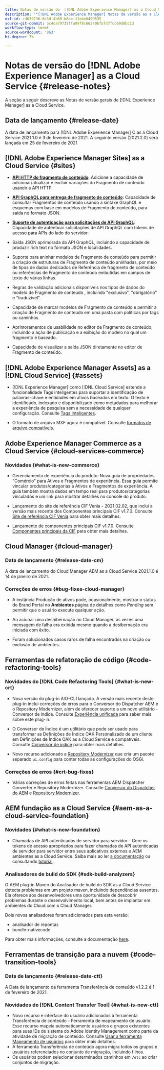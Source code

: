 ```yaml
---
title: Notas de versão do  [!DNL Adobe Experience Manager] as a Cloud Service 2021.1.0.
description: '"[!DNL Adobe Experience Manager] Notas de versão as a Cloud Service para 2021.1.0."'
exl-id: cd639736-6e3d-4b69-b8ae-11e4e6490535
source-git-commit: bc4da79735ffa99f8c66240bfbfd7fcd69d8bc13
workflow-type: tm+mt
source-wordcount: '863'
ht-degree: 7%

---
```



# Notas de versão do [!DNL Adobe Experience Manager] as a Cloud Service {#release-notes}

A seção a seguir descreve as Notas de versão gerais de [!DNL Experience Manager] as a Cloud Service.

## Data de lançamento {#release-date}

A data de lançamento para [!DNL Adobe Experience Manager] O as a Cloud Service 2021.1.0 é 3 de fevereiro de 2021.
A seguinte versão (2021.2.0) será lançada em 25 de fevereiro de 2021.

## [!DNL Adobe Experience Manager Sites] as a Cloud Service {#sites}

* **[API HTTP do fragmento de conteúdo](/help/assets/content-fragments/assets-api-content-fragments.md)**: Adicione a capacidade de adicionar/atualizar e excluir variações do Fragmento de conteúdo usando a API HTTP.

* **[API GraphQL para entrega de fragmento de conteúdo](/help/headless/graphql-api/content-fragments.md)**: Capacidade de consultar Fragmentos de conteúdo usando a sintaxe GraphQL e esquemas com base em modelos de Fragmento de conteúdo, para saída no formato JSON.

* **[Suporte de autenticação para solicitações de API GraphQL](/help/headless/security/authentication.md)**: Capacidade de autenticar solicitações de API GraphQL com tokens de acesso para APIs do lado do servidor.

* Saída JSON aprimorada da API GraphQL, incluindo a capacidade de produzir rich text no formato JSON e localidades.

* Suporte para aninhar modelos de Fragmento de conteúdo para permitir a criação de estruturas de Fragmento de conteúdo aninhadas, por meio de tipos de dados dedicados de Referência de fragmento de conteúdo ou referências de Fragmento de conteúdo embutidas em campos de texto de várias linhas.

* Regras de validação adicionais disponíveis nos tipos de dados do modelo de Fragmento de conteúdo , incluindo &quot;exclusivo&quot;, &quot;obrigatório&quot; e &quot;traduzível&quot;.

* Capacidade de marcar modelos de Fragmento de conteúdo e permitir a criação de Fragmento de conteúdo em uma pasta com políticas por tags ou caminhos.

* Aprimoramentos de usabilidade no editor de Fragmento de conteúdo, incluindo a ação de publicação e a exibição do modelo no qual um fragmento é baseado.

* Capacidade de visualizar a saída JSON diretamente no editor de Fragmento de conteúdo.


## [!DNL Adobe Experience Manager Assets] as a [!DNL Cloud Service] {#assets}

* [!DNL Experience Manager] como [!DNL Cloud Service] estende a funcionalidade Tags inteligentes para suportar a identificação de palavras-chave e entidades em ativos baseados em texto. O texto é identificado, indexado e disponibilizado como metadados para melhorar a experiência de pesquisa sem a necessidade de qualquer configuração. Consulte [Tags inteligentes](/help/assets/smart-tags.md).

* O formato de arquivo MXF agora é compatível. Consulte [formatos de arquivo compatíveis](/help/assets/file-format-support.md#video-formats).

## Adobe Experience Manager Commerce as a Cloud Service {#cloud-services-commerce}

### Novidades {#what-is-new-commerce}

* Gerenciamento de experiência do produto: Nova guia de propriedades &quot;Comércio&quot; para Ativos e Fragmentos de experiência. Essa guia permite vincular produtos/categorias a Ativos e Fragmentos de experiência. A guia também mostra dados em tempo real para produtos/categorias vinculados e um link para mostrar detalhes no console do produto.

* Lançamento do site de referência CIF Venia - 2021.02.02, que inclui a versão mais recente dos Componentes principais CIF v1.7.0. Consulte [Site de referência CIF Venia](https://github.com/adobe/aem-cif-guides-venia/releases/tag/venia-2021.02.02) para obter mais detalhes.

* Lançamento de componentes principais CIF v1.7.0. Consulte [Componentes principais da CIF](https://github.com/adobe/aem-core-cif-components/releases/tag/core-cif-components-reactor-1.7.0) para obter mais detalhes.

## Cloud Manager {#cloud-manager}

### Data de lançamento {#release-date-cm}

A data de lançamento do Cloud Manager AEM as a Cloud Service 2021.1.0 é 14 de janeiro de 2021.

### Correções de erros {#bug-fixes-cloud-manager}

* A instância Produção de ativos pode, ocasionalmente, mostrar o status do Brand Portal no **Ambientes** página de detalhes como *Pending* sem permitir que o usuário execute qualquer ação.

* Ao acionar uma deshibernação no Cloud Manager, às vezes uma mensagem de falha era exibida mesmo quando a desibernação era iniciada com êxito.

* Foram solucionados casos raros de falha encontrados na criação ou exclusão de ambientes.

## Ferramentas de refatoração de código {#code-refactoring-tools}

### Novidades do [!DNL Code Refactoring Tools] {#what-is-new-crt}

* Nova versão do plug-in AIO-CLI lançada. A versão mais recente deste plug-in inclui correções de erros para o Conversor do Dispatcher AEM e o Repository Modernizer, além de oferecer suporte a um novo utilitário - Conversor de índice. Consulte [Experiência unificada](https://experienceleague.adobe.com/docs/experience-manager-cloud-service/moving/refactoring-tools/unified-experience.html?lang=en#benefits) para saber mais sobre este plug-in.

* O Conversor de Índice é um utilitário que pode ser usado para transformar as Definições de Índice OAK Personalizado de um cliente em Definições de Índice OAK as a Cloud Service e compatíveis. Consulte [Conversor de índice](https://github.com/adobe/aem-cloud-service-source-migration/tree/master/packages/index-converter) para obter mais detalhes.

* Novo recurso adicionado a [Repository Modernizer](https://github.com/adobe/aem-cloud-service-source-migration/tree/master/packages/repository-modernizer) que cria um pacote separado `ui.config` para conter todas as configurações do OSGi.

### Correções de erros {#crt-bug-fixes}

* Várias correções de erros feitas nas ferramentas AEM Dispatcher Converter e Repository Modernizer. Consulte [Conversor do Dispatcher do AEM](https://github.com/adobe/aem-cloud-service-source-migration/tree/master/packages/dispatcher-converter) e [Repository Modernizer](https://github.com/adobe/aem-cloud-service-source-migration/tree/master/packages/repository-modernizer).

## AEM fundação as a Cloud Service {#aem-as-a-cloud-service-foundation}

### Novidades {#what-is-new-foundation}

* Chamadas de API autenticadas de servidor para servidor - Gere os tokens de acesso apropriados para fazer chamadas de API autenticadas de servidor para servidor entre seus aplicativos externos e AEM ambientes as a Cloud Service. Saiba mais ao ler [a documentação](/help/implementing/developing/introduction/generating-access-tokens-for-server-side-apis.md) ou consultando [tutorial](https://experienceleague.adobe.com/docs/experience-manager-learn/getting-started-with-aem-headless/authentication/overview.html?lang=en#authentication).

### Analisadores de build do SDK {#sdk-build-analyzers}

O AEM plug-in Maven do Analisador de build do SDK as a Cloud Service detecta problemas em um projeto maven, incluindo dependências ausentes. Ela oferece aos desenvolvedores uma oportunidade de descobrir problemas durante o desenvolvimento local, bem antes de implantar em ambientes do Cloud com o Cloud Manager.

Dois novos analisadores foram adicionados para esta versão:

* analisador de repontas
* bundle-nativecode

Para obter mais informações, consulte a documentação [here](https://experienceleague.adobe.com/docs/experience-manager-core-components/using/developing/archetype/build-analyzer-maven-plugin.html?lang=pt-BR#developing).

## Ferramentas de transição para a nuvem {#code-transition-tools}

### Data de lançamento {#release-date-ctt}

A Data de lançamento da ferramenta Transferência de conteúdo v1.2.2 é 1 de fevereiro de 2021.

### Novidades do [!DNL Content Transfer Tool] {#what-is-new-ctt}

* Novo recurso e interface do usuário adicionados à ferramenta Transferência de conteúdo - Ferramenta de mapeamento de usuário. Esse recurso mapeia automaticamente usuários e grupos existentes para suas IDs de sistema do Adobe Identity Management como parte da atividade de migração de conteúdo. Consulte [Usar a ferramenta Mapeamento de usuários](https://experienceleague.adobe.com/docs/experience-manager-cloud-service/moving/cloud-migration/content-transfer-tool/using-user-mapping-tool.html) para obter mais detalhes.
* A ferramenta Transferência de conteúdo agora migra todos os grupos e usuários referenciados no conjunto de migração, incluindo filhos.
* Os usuários podem selecionar determinados caminhos em `/etc` ao criar conjuntos de migração.
